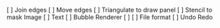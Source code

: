 [ ] Join edges
[ ] Move edges
[ ] Triangulate to draw panel
[ ] Stencil to mask Image
[ ] Text
[ ] Bubble Renderer
[ ] 
[ ] File format
[ ] Undo Redo